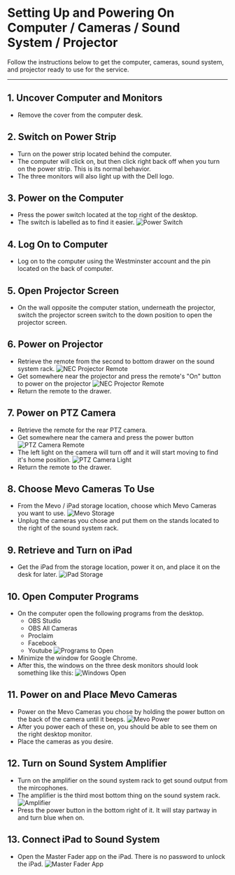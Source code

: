 # Setting Up and Powering On Computer / Cameras / Sound System / Projector

Follow the instructions below to get the computer, cameras, sound system, and projector ready to use for the service.

---

## 1. Uncover Computer and Monitors
 - Remove the cover from the computer desk.

## 2. Switch on Power Strip
 - Turn on the power strip located behind the computer.
 - The computer will click on, but then click right back off when you turn on the power strip. This is its normal behavior.
 - The three monitors will also light up with the Dell logo.

## 3. Power on the Computer
 - Press the power switch located at the top right of the desktop.
 - The switch is labelled as to find it easier.
 ![Power Switch](../assets/images/setting-up-powering-on/dell-power-switch%400.5x.png)

## 4. Log On to Computer
 - Log on to the computer using the Westminster account and the pin located on the back of computer.

## 5. Open Projector Screen
 - On the wall opposite the computer station, underneath the projector, switch the projector screen switch to the down position to open the projector screen.

## 6. Power on Projector
 - Retrieve the remote from the second to bottom drawer on the sound system rack.
 ![NEC Projector Remote](../assets/images/setting-up-powering-on/sound-system-rack%400.1x.png)
 - Get somewhere near the projector and press the remote's "On" button to power on the projector
 ![NEC Projector Remote](../assets/images/setting-up-powering-on/nec-projector-remore%400.25x.png)
 - Return the remote to the drawer.

## 7. Power on PTZ Camera
 - Retrieve the remote for the rear PTZ camera.
 - Get somewhere near the camera and press the power button
 ![PTZ Camera Remote](../assets/images/setting-up-powering-on/ptzoptics-remote.png)
 - The left light on the camera will turn off and it will start moving to find it's home position.
 ![PTZ Camera Light](../assets/images/setting-up-powering-on/ptz-camera.png)
 - Return the remote to the drawer.

## 8. Choose Mevo Cameras To Use
 - From the Mevo / iPad storage location, choose which Mevo Cameras you want to use.
 ![Mevo Storage](../assets/images/setting-up-powering-on/mevos-ipad%400.1x.png)
 - Unplug the cameras you chose and put them on the stands located to the right of the sound system rack.

## 9. Retrieve and Turn on iPad
 - Get the iPad from the storage location, power it on, and place it on the desk for later.
 ![iPad Storage](../assets/images/setting-up-powering-on/mevos-ipad%400.1x.png)

## 10. Open Computer Programs
 - On the computer open the following programs from the desktop.
    - OBS Studio
    - OBS All Cameras
    - Proclaim
    - Facebook
    - Youtube
    ![Programs to Open](../assets/images/setting-up-powering-on/programs.png)
 - Minimize the window for Google Chrome.
 - After this, the windows on the three desk monitors should look something like this:
  ![Windows Open](../assets/images/setting-up-powering-on/windows-open.png)

## 11. Power on and Place Mevo Cameras
 - Power on the Mevo Cameras you chose by holding the power button on the back of the camera until it beeps.
    ![Mevo Power](../assets/images/setting-up-powering-on/mevo-back%400.5x.png)
 - After you power each of these on, you should be able to see them on the right desktop monitor.
 - Place the cameras as you desire.

## 12. Turn on Sound System Amplifier
 - Turn on the amplifier on the sound system rack to get sound output from the mircophones.
 - The amplifier is the third most bottom thing on the sound system rack.
 ![Amplifier](../assets/images/setting-up-powering-on/sound-system-rack-amplifier%400_3.png)
 - Press the power button in the bottom right of it. It will stay partway in and turn blue when on.

## 13. Connect iPad to Sound System
 - Open the Master Fader app on the iPad. There is no password to unlock the iPad.
 ![Master Fader App](../assets/images/setting-up-powering-on/master-fader.png)
